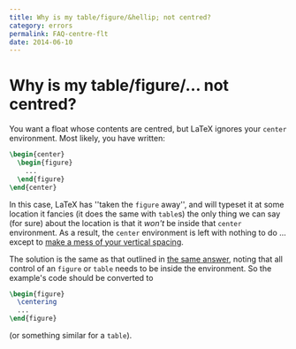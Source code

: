 ```yaml
---
title: Why is my table/figure/&hellip; not centred?
category: errors
permalink: FAQ-centre-flt
date: 2014-06-10
---
```


# Why is my table/figure/&hellip; not centred?

You want a float whose contents are centred, but LaTeX ignores your
`center` environment.  Most likely, you have written:
```latex
\begin{center}
  \begin{figure}
    ...
  \end{figure}
\end{center}
```
In this case, LaTeX has ''taken the `figure` away'',
and will typeset it at some location it fancies (it does the same with
`table`s) the only thing we can say (for sure) about the
location is that it _won't_ be inside that `center`
environment.  As a result, the `center` environment is
left with nothing to do&nbsp;&hellip; except to 
[make a mess of your vertical spacing](FAQ-vertspacefloat.md).

The solution is the same as that outlined in 
[the same answer](FAQ-vertspacefloat.md), noting that all control of
an `figure` or `table` needs to be
inside the environment.  So the example's code should be converted to
```latex
\begin{figure}
  \centering
  ...
\end{figure}
```
(or something similar for a `table`).


